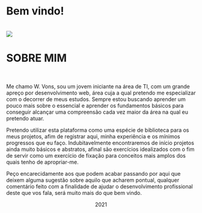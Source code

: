 # Bem vindo!
<br>
<a href="https://www.linkedin.com/in/walyson-vons-938540215/">
  <span>
    <img src="https://img.shields.io/badge/linkedin-%230077B5.svg?&style=for-the-badge&logo=linkedin&logoColor=white">
  </span>
</a>
<br>
<h1><strong>SOBRE MIM</strong></h1>
<br>

<p> Me chamo W. Vons, sou um jovem iniciante na área de TI, com um grande apreço por desenvolvimento web, área cuja a qual pretendo me especializar com o decorrer de meus estudos. Sempre estou buscando aprender um pouco mais sobre o essencial e aprender os fundamentos básicos para conseguir alcançar uma compreensão cada vez maior da área na qual eu pretendo atuar. </p>
<p> Pretendo utilizar esta plataforma como uma espécie de biblioteca para os meus projetos, afim de registrar aqui, minha experiência e os mínimos progressos que eu faço. Indubitavelmente encontraremos de início projetos ainda muito básicos e abstratos, afinal são exercícios idealizados com o fim de servir como um exercício de fixação para conceitos mais amplos dos quais tenho de apropriar-me.</p>
<p> Peço encarecidamente aos que podem acabar passando por aqui que deixem alguma sugestão sobre aquilo que acharem pontual, qualquer comentário feito com a finalidade de ajudar o desenvolvimento profissional deste que vos fala, será muito mais do que bem vindo.</p>

<p align="center">2021</p>
